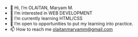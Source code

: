 - 👋 Hi, I’m OLAITAN, Maryam M.
- 👀 I’m interested in WEB DEVELOPMENT
- 🌱 I’m currently learning HTML/CSS
- 💞️ I’m open to opportunities to put my learning into practice.
- 📫 How to reach me olaitanmaryamm@gmail.com
